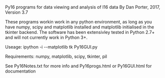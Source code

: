 Py16 programs for data viewing and analysis of I16 data
By Dan Porter, 2017, Version 3.7

These programs workin work in any python environment, as long as you have numpy, scipy and matplotlib installed and matplotlib initialised in the tkinter backend. The software has been extensivley tested in Python 2.7+ and will not currently work in Python 3+.

Useage: ipython -i --matplotlib tk Py16GUI.py

Requirements: numpy, matplotlib, scipy, tkinter, pil

See Py16Notes.txt for more info and Py16progs.html or Py16GUI.html for documentation
